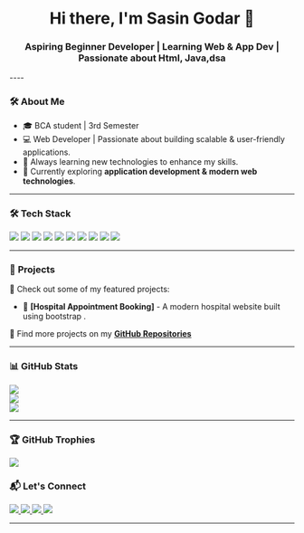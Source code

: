  
<!--Beautiful GitHub Profile README --> 
   
<h1 align="center">Hi there, I'm Sasin Godar 👋</h1>      
    
<p align="center">     
  <h3 align="center">Aspiring Beginner Developer | Learning Web & App Dev | Passionate about Html, Java,dsa</h3> 
   
</p>       
----   
        
### 🛠️ **About Me**  
- 🎓 BCA student | 3rd Semester  
- 💻 Web Developer | Passionate about building scalable & user-friendly applications.      
- 🚀 Always learning new technologies to enhance my skills.       
- 🌱 Currently exploring **application development  & modern web technologies**.           
    
--- 

### 🛠️ **Tech Stack** 
<p> 
  <img src="https://img.shields.io/badge/C-%2300599C.svg?&style=for-the-badge&logo=c&logoColor=white"/>
 <img src="https://img.shields.io/badge/HTML5-%23E34F26.svg?&style=for-the-badge&logo=html5&logoColor=white" /> 
  <img src="https://img.shields.io/badge/CSS3-%231572B6.svg?&style=for-the-badge&logo=css3&logoColor=white" />  
  <img src="https://img.shields.io/badge/JavaScript-%23F7DF1E.svg?&style=for-the-badge&logo=javascript&logoColor=black" />  
<img src="https://img.shields.io/badge/Java-%23007396.svg?&style=for-the-badge&logo=java&logoColor=white" />  
 <img src="https://img.shields.io/badge/Bootstrap-%23563D7C.svg?&style=for-the-badge&logo=bootstrap&logoColor=white" />
    <img src="https://img.shields.io/badge/Git-%23F05033.svg?&style=for-the-badge&logo=git&logoColor=white" />
  <img src="https://img.shields.io/badge/GitHub-%23181717.svg?&style=for-the-badge&logo=github&logoColor=white" />
  <img src="https://img.shields.io/badge/Adobe%20Photoshop-%2331A8FF.svg?&style=for-the-badge&logo=adobephotoshop&logoColor=white" />
  <img src="https://img.shields.io/badge/Adobe%20XD-%23FF61F6.svg?&style=for-the-badge&logo=adobexd&logoColor=white" />
     

</p>

---

### 📌 **Projects**
🚀 Check out some of my featured projects:

- 🏥 **[Hospital Appointment Booking]** - A modern hospital website built using bootstrap .  
 
📌 Find more projects on my **[GitHub Repositories](https://github.com/Sasin-Godar7?tab=repositories)**  

---
### 📊 GitHub Stats
![](https://github-readme-stats.vercel.app/api?username=Sasin-Godar7&theme=holi&hide_border=false&include_all_commits=false&count_private=false)<br/>
 ![](https://nirzak-streak-stats.vercel.app/?user=Sasin-Godar7&theme=holi&hide_border=false)<br/>
 ![](https://github-readme-stats.vercel.app/api/top-langs/?username=Sasin-Godar7&theme=holi&hide_border=false&include_all_commits=false&count_private=false&layout=compact)
 

---
### 🏆 GitHub Trophies
![](https://github-profile-trophy.vercel.app/?username=Sasin-Godar7&theme=radical&no-frame=false&no-bg=true&margin-w=4)


### 📬 **Let's Connect**
<p>

  <a href="sago_bca2080@lict.edu.np">
    <img src="https://img.shields.io/badge/Email-%23D14836.svg?&style=for-the-badge&logo=gmail&logoColor=white" />
  </a>
  <a href="https://twitter.com/your-real-twitter" target="_blank">
    <img src="https://img.shields.io/badge/Twitter-%231DA1F2.svg?&style=for-the-badge&logo=twitter&logoColor=white" />
  </a>
  <a href="https://www.facebook.com/sasin.godar" target="_blank">
    <img src="https://img.shields.io/badge/Facebook-%231877F2.svg?&style=for-the-badge&logo=facebook&logoColor=white" />
  </a>
  <a href="https://www.instagram.com/sasinkshettry" target="_blank">
    <img src="https://img.shields.io/badge/Instagram-%23E4405F.svg?&style=for-the-badge&logo=instagram&logoColor=white" />
  </a>   
</p>


---



